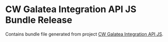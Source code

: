 # CW Galatea Integration API JS Bundle Release #

Contains <Release> bundle file generated from project [CW Galatea Integration API JS](https://bitbucket.org/nuxibatechnologies/cw-galatea-integration-api-js).
